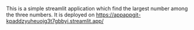 This is a simple streamlit application which find the largest number among the three numbers. It is deployed on https://appappgit-kpaddzyuheuojg3t7gbbyi.streamlit.app/
